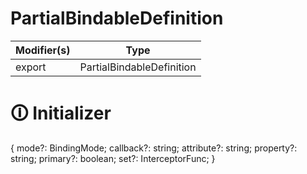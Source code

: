 # PartialBindableDefinition

| Modifier(s)                            | Type                     |
|----------------------------------------|--------------------------|
| export | PartialBindableDefinition |

# &#128712; Initializer

{
mode?: BindingMode;
callback?: string;
attribute?: string;
property?: string;
primary?: boolean;
set?: InterceptorFunc;
}